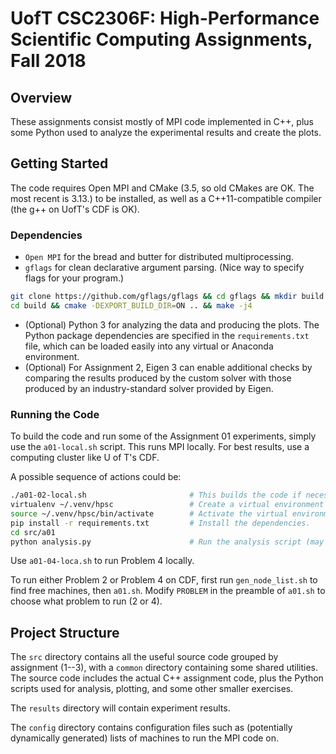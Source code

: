 # UofT CSC2306F: High-Performance Scientific Computing Assignments, Fall 2018

## Overview

These assignments consist mostly of MPI code implemented in C++, plus some Python used to analyze the experimental
results and create the plots.

## Getting Started

The code requires Open MPI and CMake (3.5, so old CMakes are OK. The most recent is 3.13.) to be installed, as well 
as a C++11-compatible compiler (the g++ on UofT's CDF is OK).


### Dependencies

 - `Open MPI` for the bread and butter for distributed multiprocessing.
 - `gflags`  for clean declarative argument parsing. (Nice way to specify flags for your program.)
```bash
git clone https://github.com/gflags/gflags && cd gflags && mkdir build
cd build && cmake -DEXPORT_BUILD_DIR=ON .. && make -j4
```
 - (Optional) Python 3 for analyzing the data and producing the plots. The Python package dependencies are 
 specified in the `requirements.txt` file, which can be loaded easily into any virtual or Anaconda environment.
 - (Optional) For Assignment 2, Eigen 3 can enable additional checks by comparing the results produced by the custom 
 solver with those produced by an industry-standard solver provided by Eigen.
 
 
### Running the Code

To build the code and run some of the Assignment 01 experiments, simply use the `a01-local.sh` script.
This runs MPI locally. For best results, use a computing cluster like U of T's CDF.

A possible sequence of actions could be:

```bash
./a01-02-local.sh                       # This builds the code if necessary and starts an experiment.
virtualenv ~/.venv/hpsc                 # Create a virtual environment for the Python packages.
source ~/.venv/hpsc/bin/activate        # Activate the virtual environment.
pip install -r requirements.txt         # Install the dependencies.
cd src/a01
python analysis.py                      # Run the analysis script (may need to modify what directory it reads from).
```

Use `a01-04-loca.sh` to run Problem 4 locally.

To run either Problem 2 or Problem 4 on CDF, first run `gen_node_list.sh` to find free machines, then `a01.sh`.
Modify `PROBLEM` in the preamble of `a01.sh` to choose what problem to run (2 or 4).
    
 

## Project Structure

The `src` directory contains all the useful source code grouped by assignment (1--3), with a `common` directory 
containing some shared utilities. The source code includes the actual C++ assignment code, plus the Python 
scripts used for analysis, plotting, and some other smaller exercises.

The `results` directory will contain experiment results.

The `config` directory contains configuration files such as (potentially dynamically generated) lists of machines to 
run the MPI code on.
